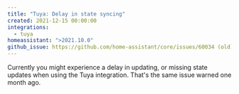 ```yaml
---
title: "Tuya: Delay in state syncing"
created: 2021-12-15 00:00:00
integrations:
  - tuya
homeassistant: ">2021.10.0"
github_issue: https://github.com/home-assistant/core/issues/60034 (old)
---
```


Currently you might experience a delay in updating, or missing state updates when using the Tuya integration. That's the same issue warned one month ago.
